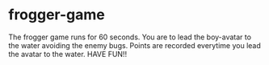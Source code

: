 # frogger-game
The frogger game runs for 60 seconds.
You are to lead the boy-avatar to the water avoiding the enemy bugs.
Points are recorded everytime you lead the avatar to the water. 
HAVE FUN!!
